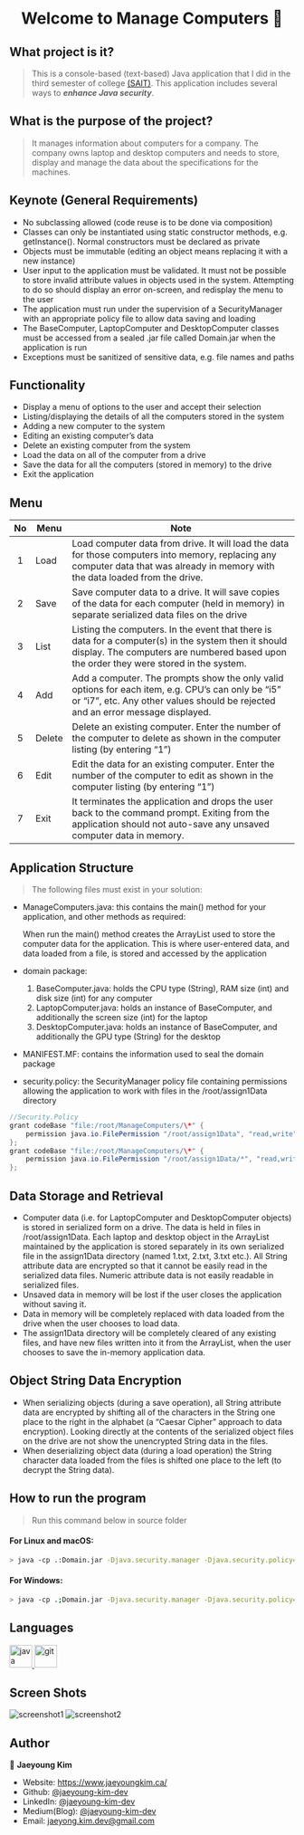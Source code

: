 <h1 align="center">Welcome to Manage Computers 👋</h1>

## What project is it?

> This is a console-based (text-based) Java application that I did in the third semester of college <a href="https://www.sait.ca/programs-and-courses/diplomas/information-technology" target='_blank'>(SAIT)</a>. This application includes several ways to **_enhance Java security_**.

## What is the purpose of the project?

> It manages information about computers for a company. The company owns laptop and desktop computers and needs to store, display and manage the data about the specifications for the machines.

## Keynote (General Requirements)

- No subclassing allowed (code reuse is to be done via composition)
- Classes can only be instantiated using static constructor methods, e.g. getInstance(). Normal constructors must be declared as private
- Objects must be immutable (editing an object means replacing it with a new instance)
- User input to the application must be validated. It must not be possible to store invalid attribute values in objects used in the system. Attempting to do so should display an error on-screen, and redisplay the menu to the user
- The application must run under the supervision of a SecurityManager with an appropriate policy file to allow data saving and loading
- The BaseComputer, LaptopComputer and DesktopComputer classes must be accessed from a sealed .jar file called Domain.jar when the application is run
- Exceptions must be sanitized of sensitive data, e.g. file names and paths

## Functionality

- Display a menu of options to the user and accept their selection
- Listing/displaying the details of all the computers stored in the system
- Adding a new computer to the system
- Editing an existing computer’s data
- Delete an existing computer from the system
- Load the data on all of the computer from a drive
- Save the data for all the computers (stored in memory) to the drive
- Exit the application

## Menu

| No  | Menu   | Note                                                                                                                                                                                           |
| :-: | ------ | ---------------------------------------------------------------------------------------------------------------------------------------------------------------------------------------------- |
|  1  | Load   | Load computer data from drive. It will load the data for those computers into memory, replacing any computer data that was already in memory with the data loaded from the drive.              |
|  2  | Save   | Save computer data to a drive. It will save copies of the data for each computer (held in memory) in separate serialized data files on the drive                                               |
|  3  | List   | Listing the computers. In the event that there is data for a computer(s) in the system then it should display. The computers are numbered based upon the order they were stored in the system. |
|  4  | Add    | Add a computer. The prompts show the only valid options for each item, e.g. CPU’s can only be “i5” or “i7”, etc. Any other values should be rejected and an error message displayed.           |
|  5  | Delete | Delete an existing computer. Enter the number of the computer to delete as shown in the computer listing (by entering “1”)                                                                     |
|  6  | Edit   | Edit the data for an existing computer. Enter the number of the computer to edit as shown in the computer listing (by entering “1”)                                                            |
|  7  | Exit   | It terminates the application and drops the user back to the command prompt. Exiting from the application should not auto-save any unsaved computer data in memory.                            |

## Application Structure

> The following files must exist in your solution:

- ManageComputers.java: this contains the main() method for your application, and other methods as required:

  When run the main() method creates the ArrayList used to store the computer data for the application. This is where user-entered data, and data loaded from a file, is stored and accessed by the application

- domain package:
  1.  BaseComputer.java: holds the CPU type (String), RAM size (int) and disk size (int) for any computer
  2.  LaptopComputer.java: holds an instance of BaseComputer, and additionally the screen size (int) for the laptop
  3.  DesktopComputer.java: holds an instance of BaseComputer, and additionally the GPU type (String) for the desktop
- MANIFEST.MF: contains the information used to seal the domain package
- security.policy: the SecurityManager policy file containing permissions allowing the application to work with files in the /root/assign1Data directory

```java
//Security.Policy
grant codeBase "file:/root/ManageComputers/\*" {
    permission java.io.FilePermission "/root/assign1Data", "read,write";
};
grant codeBase "file:/root/ManageComputers/\*" {
    permission java.io.FilePermission "/root/assign1Data/*", "read,write,delete";
};
```

## Data Storage and Retrieval

- Computer data (i.e. for LaptopComputer and DesktopComputer objects) is stored in serialized form on a drive. The data is held in files in /root/assign1Data. Each laptop and desktop object in the ArrayList maintained by the application is stored separately in its own serialized file in the assign1Data directory (named 1.txt, 2.txt, 3.txt etc.). All String attribute data are encrypted so that it cannot be easily read in the serialized data files. Numeric attribute data is not easily readable in serialized files.
- Unsaved data in memory will be lost if the user closes the application without saving it.
- Data in memory will be completely replaced with data loaded from the drive when the user chooses to load data.
- The assign1Data directory will be completely cleared of any existing files, and have new files written into it from the ArrayList, when the user chooses to save the in-memory application data.

## Object String Data Encryption

- When serializing objects (during a save operation), all String attribute data are encrypted by shifting all of the characters in the String one place to the right in the alphabet (a “Caesar Cipher” approach to data encryption). Looking directly at the contents of the serialized object files on the drive are not show the unencrypted String data in the files.
- When deserializing object data (during a load operation) the String character data loaded from the files is shifted one place to the left (to decrypt the String data).

## How to run the program

> Run this command below in source folder

#### For Linux and macOS:

```sh
> java -cp .:Domain.jar -Djava.security.manager -Djava.security.policy=security.policy ManageComputers
```

#### For Windows:

```sh
> java -cp .;Domain.jar -Djava.security.manager -Djava.security.policy=security.policy ManageComputers
```

## Languages

<p align="left"> <a href="https://www.java.com" target="_blank"> <img src="https://raw.githubusercontent.com/devicons/devicon/master/icons/java/java-original.svg" alt="java" width="40" height="40"/> </a><a href="https://git-scm.com/" target="_blank"> <img src="https://www.vectorlogo.zone/logos/git-scm/git-scm-icon.svg" alt="git" width="40" height="40"/> </a> </p>

## Screen Shots

![screenshot1](./screenshots/screenshot1.jpg?raw=true)
![screenshot2](./screenshots/screenshot2.jpg?raw=true)

## Author

👤 **Jaeyoung Kim**

- Website: https://www.jaeyoungkim.ca/
- Github: [@jaeyoung-kim-dev](https://github.com/jaeyoung-kim-dev)
- LinkedIn: [@jaeyoung-kim-dev](https://www.linkedin.com/in/jaeyoung-kim-dev/)
- Medium(Blog): [@jaeyoung-kim-dev](https://jaeyoung-kim-dev.medium.com/)
- Email: jaeyong.kim.dev@gmail.com
